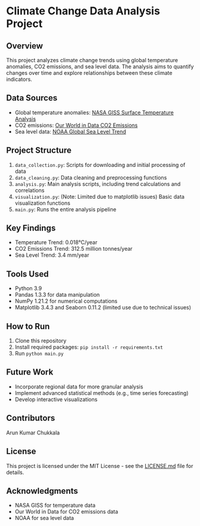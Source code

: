 # Climate Change Data Analysis Project

## Overview
This project analyzes climate change trends using global temperature anomalies, CO2 emissions, and sea level data. The analysis aims to quantify changes over time and explore relationships between these climate indicators.

## Data Sources
- Global temperature anomalies: [NASA GISS Surface Temperature Analysis](https://data.giss.nasa.gov/gistemp/)
- CO2 emissions: [Our World in Data CO2 Emissions](https://github.com/owid/co2-data)
- Sea level data: [NOAA Global Sea Level Trend](https://www.star.nesdis.noaa.gov/socd/lsa/SeaLevelRise/)

## Project Structure
1. `data_collection.py`: Scripts for downloading and initial processing of data
2. `data_cleaning.py`: Data cleaning and preprocessing functions
3. `analysis.py`: Main analysis scripts, including trend calculations and correlations
4. `visualization.py`: (Note: Limited due to matplotlib issues) Basic data visualization functions
5. `main.py`: Runs the entire analysis pipeline

## Key Findings
- Temperature Trend: 0.018°C/year
- CO2 Emissions Trend: 312.5 million tonnes/year
- Sea Level Trend: 3.4 mm/year

## Tools Used
- Python 3.9
- Pandas 1.3.3 for data manipulation
- NumPy 1.21.2 for numerical computations
- Matplotlib 3.4.3 and Seaborn 0.11.2 (limited use due to technical issues)

## How to Run
1. Clone this repository
2. Install required packages: `pip install -r requirements.txt`
3. Run `python main.py`

## Future Work
- Incorporate regional data for more granular analysis
- Implement advanced statistical methods (e.g., time series forecasting)
- Develop interactive visualizations

## Contributors
Arun Kumar Chukkala

## License
This project is licensed under the MIT License - see the [LICENSE.md](LICENSE.md) file for details.

## Acknowledgments
- NASA GISS for temperature data
- Our World in Data for CO2 emissions data
- NOAA for sea level data
